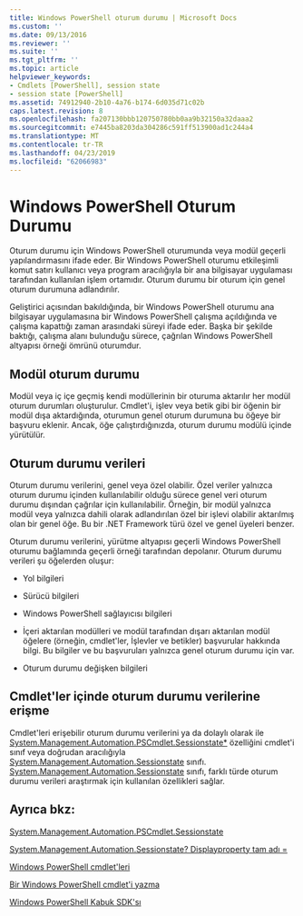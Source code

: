 ```yaml
---
title: Windows PowerShell oturum durumu | Microsoft Docs
ms.custom: ''
ms.date: 09/13/2016
ms.reviewer: ''
ms.suite: ''
ms.tgt_pltfrm: ''
ms.topic: article
helpviewer_keywords:
- Cmdlets [PowerShell], session state
- session state [PowerShell]
ms.assetid: 74912940-2b10-4a76-b174-6d035d71c02b
caps.latest.revision: 8
ms.openlocfilehash: fa207130bbb120750780bb0aa9b32150a32daaa2
ms.sourcegitcommit: e7445ba8203da304286c591ff513900ad1c244a4
ms.translationtype: MT
ms.contentlocale: tr-TR
ms.lasthandoff: 04/23/2019
ms.locfileid: "62066983"
---
```

# <a name="windows-powershell-session-state"></a>Windows PowerShell Oturum Durumu

Oturum durumu için Windows PowerShell oturumunda veya modül geçerli yapılandırmasını ifade eder. Bir Windows PowerShell oturumu etkileşimli komut satırı kullanıcı veya program aracılığıyla bir ana bilgisayar uygulaması tarafından kullanılan işlem ortamıdır. Oturum durumu bir oturum için genel oturum durumuna adlandırılır.

Geliştirici açısından bakıldığında, bir Windows PowerShell oturumu ana bilgisayar uygulamasına bir Windows PowerShell çalışma açıldığında ve çalışma kapattığı zaman arasındaki süreyi ifade eder. Başka bir şekilde baktığı, çalışma alanı bulunduğu sürece, çağrılan Windows PowerShell altyapısı örneği ömrünü oturumdur.

## <a name="module-session-state"></a>Modül oturum durumu

Modül veya iç içe geçmiş kendi modüllerinin bir oturuma aktarılır her modül oturum durumları oluşturulur. Cmdlet'i, işlev veya betik gibi bir öğenin bir modül dışa aktardığında, oturumun genel oturum durumuna bu öğeye bir başvuru eklenir. Ancak, öğe çalıştırdığınızda, oturum durumu modülü içinde yürütülür.

## <a name="session-state-data"></a>Oturum durumu verileri

Oturum durumu verilerini, genel veya özel olabilir. Özel veriler yalnızca oturum durumu içinden kullanılabilir olduğu sürece genel veri oturum durumu dışından çağrılar için kullanılabilir. Örneğin, bir modül yalnızca modül veya yalnızca dahili olarak adlandırılan özel bir işlevi olabilir aktarılmış olan bir genel öğe. Bu bir .NET Framework türü özel ve genel üyeleri benzer.

Oturum durumu verilerini, yürütme altyapısı geçerli Windows PowerShell oturumu bağlamında geçerli örneği tarafından depolanır. Oturum durumu verileri şu öğelerden oluşur:

- Yol bilgileri

- Sürücü bilgileri

- Windows PowerShell sağlayıcısı bilgileri

- İçeri aktarılan modülleri ve modül tarafından dışarı aktarılan modül öğelere (örneğin, cmdlet'ler, İşlevler ve betikler) başvurular hakkında bilgi. Bu bilgiler ve bu başvuruları yalnızca genel oturum durumu için var.

- Oturum durumu değişken bilgileri

## <a name="accessing-session-state-data-within-cmdlets"></a>Cmdlet'ler içinde oturum durumu verilerine erişme

Cmdlet'leri erişebilir oturum durumu verilerini ya da dolaylı olarak ile [System.Management.Automation.PSCmdlet.Sessionstate*](/dotnet/api/System.Management.Automation.PSCmdlet.SessionState) özelliğini cmdlet'i sınıf veya doğrudan aracılığıyla [ System.Management.Automation.Sessionstate](/dotnet/api/System.Management.Automation.SessionState) sınıfı. [System.Management.Automation.Sessionstate](/dotnet/api/System.Management.Automation.SessionState) sınıfı, farklı türde oturum durumu verileri araştırmak için kullanılan özellikleri sağlar.

## <a name="see-also"></a>Ayrıca bkz:

[System.Management.Automation.PSCmdlet.Sessionstate](/dotnet/api/System.Management.Automation.PSCmdlet.SessionState)

[System.Management.Automation.Sessionstate? Displayproperty tam adı =](/dotnet/api/System.Management.Automation.SessionState)

[Windows PowerShell cmdlet'leri](./cmdlet-overview.md)

[Bir Windows PowerShell cmdlet'i yazma](./writing-a-windows-powershell-cmdlet.md)

[Windows PowerShell Kabuk SDK'sı](../windows-powershell-reference.md)
